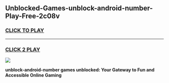 
## Unblocked-Games-unblock-android-number-Play-Free-2c08v
<h3>
<a href="https://premium76.site?title=unblock-android-number&ref=20M">CLICK TO PLAY</a></h3>
<hr>

<h3>
<a href="https://premium76.site?title=unblock-android-number&ref=20M">CLICK 2 PLAY</a>
  
</h3>

<a href="https://premium76.site?title=unblock-android-number&ref=19M"><img src="https://clearcache.store/games.png"></a>


**unblock-android-number games unblocked: Your Gateway to Fun and Accessible Online Gaming**
